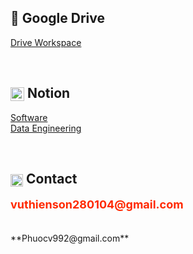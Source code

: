 ## 📁 Google Drive  
[Drive Workspace](https://drive.google.com/drive/folders/1ZSHBHmKkVNnZvS7oaRVl3rLhtVEHDhwW?usp=sharing)

<br>

## <img src="https://upload.wikimedia.org/wikipedia/commons/e/e9/Notion-logo.svg" width="22" style="vertical-align: middle;"/> Notion  
[Software](https://www.notion.so/Ph-n-m-m-26cef21fd4bc803d9180ce44659ce3de)  
[Data Engineering](https://www.notion.so/Data-Warehouse-Project-267ef21fd4bc80ff848cf5f4ba585a28)

<br>

<h2>
  <img src="https://upload.wikimedia.org/wikipedia/commons/4/4e/Gmail_Icon.png" width="20" style="vertical-align: middle;"/> 
  Contact
</h2>

<p style="font-weight: bold; font-size: 18px; animation: rainbow 2s infinite; text-shadow: 0 0 8px white;">
  vuthienson280104@gmail.com
</p>
<style>
@keyframes rainbow {
  0%   { color: red; }
  14%  { color: orange; }
  28%  { color: yellow; }
  42%  { color: green; }
  57%  { color: blue; }
  71%  { color: indigo; }
  85%  { color: violet; }
  100% { color: red; }
}
</style>
 <br>
**Phuocv992@gmail.com**
